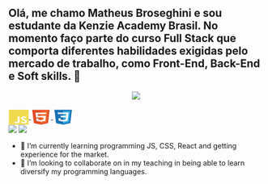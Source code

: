 <h2>Olá, me chamo Matheus Broseghini e sou estudante da Kenzie Academy Brasil. 
No momento faço parte do curso Full Stack que comporta diferentes habilidades exigidas pelo mercado de trabalho, como Front-End, Back-End e Soft skills. 👋</h2>

<div align="center">
  <a href="https://github.com/Broseghini/Broseghini">
  <img height="180em" src="https://github-readme-stats.vercel.app/api?username=Broseghini&show_icons=true&theme=draculak&include_all_commits=true&count_private=true"/>
</div>

<div style="display: flex align_itens: center justify_content: center width= 100% "><br>
  <img align="center" alt="Broseghini-Js" height="30" width="40" src="https://raw.githubusercontent.com/devicons/devicon/master/icons/javascript/javascript-plain.svg">
  <img align="center" alt="Broseghini-HTML" height="30" width="40" src="https://raw.githubusercontent.com/devicons/devicon/master/icons/html5/html5-original.svg">
  <img align="center" alt="Broseghini-CSS" height="30" width="40" src="https://raw.githubusercontent.com/devicons/devicon/master/icons/css3/css3-original.svg">
</div>

<div>
  <a href="https://www.instagram.com/mths_brg/" target="_blank"><img src="https://img.shields.io/badge/-Instagram-%23E4405F?style=for-the-badge&logo=instagram&logoColor=white" target="_blank"></a>
<a href="https://www.linkedin.com/in/matheus-broseghini/" target="_blank"><img src="https://img.shields.io/badge/-LinkedIn-%230077B5?style=for-the-badge&logo=linkedin&logoColor=white" target="_blank"></a> 
</div>


- 🌱 I’m currently learning programming JS, CSS, React and getting experience for the market.
- 👯 I’m looking to collaborate on in my teaching in being able to learn diversify my programming languages.
